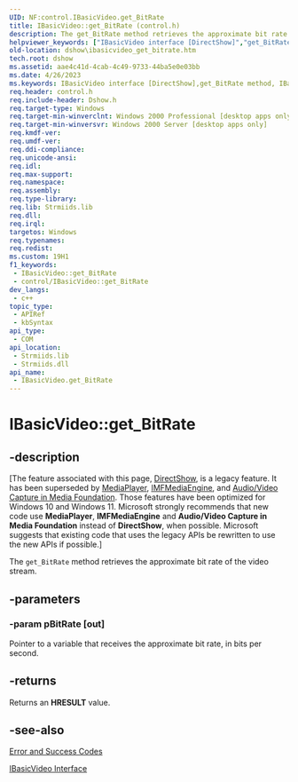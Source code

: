 ```yaml
---
UID: NF:control.IBasicVideo.get_BitRate
title: IBasicVideo::get_BitRate (control.h)
description: The get_BitRate method retrieves the approximate bit rate of the video stream.
helpviewer_keywords: ["IBasicVideo interface [DirectShow]","get_BitRate method","IBasicVideo.get_BitRate","IBasicVideo::get_BitRate","IBasicVideoget_BitRate","control/IBasicVideo::get_BitRate","dshow.ibasicvideo_get_bitrate","get_BitRate","get_BitRate method [DirectShow]","get_BitRate method [DirectShow]","IBasicVideo interface"]
old-location: dshow\ibasicvideo_get_bitrate.htm
tech.root: dshow
ms.assetid: aae4c41d-4cab-4c49-9733-44ba5e0e03bb
ms.date: 4/26/2023
ms.keywords: IBasicVideo interface [DirectShow],get_BitRate method, IBasicVideo.get_BitRate, IBasicVideo::get_BitRate, IBasicVideoget_BitRate, control/IBasicVideo::get_BitRate, dshow.ibasicvideo_get_bitrate, get_BitRate, get_BitRate method [DirectShow], get_BitRate method [DirectShow],IBasicVideo interface
req.header: control.h
req.include-header: Dshow.h
req.target-type: Windows
req.target-min-winverclnt: Windows 2000 Professional [desktop apps only]
req.target-min-winversvr: Windows 2000 Server [desktop apps only]
req.kmdf-ver: 
req.umdf-ver: 
req.ddi-compliance: 
req.unicode-ansi: 
req.idl: 
req.max-support: 
req.namespace: 
req.assembly: 
req.type-library: 
req.lib: Strmiids.lib
req.dll: 
req.irql: 
targetos: Windows
req.typenames: 
req.redist: 
ms.custom: 19H1
f1_keywords:
 - IBasicVideo::get_BitRate
 - control/IBasicVideo::get_BitRate
dev_langs:
 - c++
topic_type:
 - APIRef
 - kbSyntax
api_type:
 - COM
api_location:
 - Strmiids.lib
 - Strmiids.dll
api_name:
 - IBasicVideo.get_BitRate
---
```


# IBasicVideo::get_BitRate


## -description

\[The feature associated with this page, [DirectShow](/windows/win32/directshow/directshow), is a legacy feature. It has been superseded by [MediaPlayer](/uwp/api/Windows.Media.Playback.MediaPlayer), [IMFMediaEngine](/windows/win32/api/mfmediaengine/nn-mfmediaengine-imfmediaengine), and [Audio/Video Capture in Media Foundation](windows/win32/medfound/audio-video-capture-in-media-foundation). Those features have been optimized for Windows 10 and Windows 11. Microsoft strongly recommends that new code use **MediaPlayer**, **IMFMediaEngine** and **Audio/Video Capture in Media Foundation** instead of **DirectShow**, when possible. Microsoft suggests that existing code that uses the legacy APIs be rewritten to use the new APIs if possible.\]

The <code>get_BitRate</code> method retrieves the approximate bit rate of the video stream.

## -parameters

### -param pBitRate [out]

Pointer to a variable that receives the approximate bit rate, in bits per second.

## -returns

Returns an <b>HRESULT</b> value.

## -see-also

<a href="/windows/desktop/DirectShow/error-and-success-codes">Error and Success Codes</a>



<a href="/windows/desktop/api/control/nn-control-ibasicvideo">IBasicVideo Interface</a>